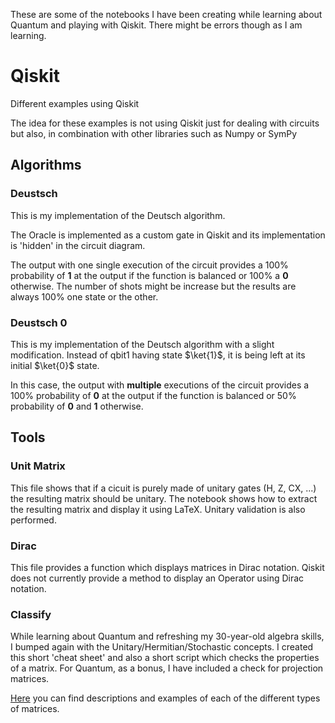 These are some of the notebooks I have been creating while learning about Quantum and playing with Qiskit.
There might be errors though as I am learning.

# Qiskit

Different examples using Qiskit

The idea for these examples is not using Qiskit just for dealing with circuits but also, in combination with other libraries such as Numpy or SymPy

## Algorithms

### Deustsch

This is my implementation of the Deutsch algorithm. 

The Oracle is implemented as a custom gate in Qiskit and its implementation is 'hidden' in the circuit diagram.

The output with one single execution of the circuit provides a 100% probability of **1** at the output if the function is balanced or 100% a **0** otherwise.
The number of shots might be increase but the results are always 100% one state or the other.

### Deustsch 0

This is my implementation of the Deutsch algorithm with a slight modification. Instead of qbit1 having state $\ket{1}$, it is being left at its initial $\ket{0}$ state.

In this case, the output with **multiple** executions of the circuit provides a 100% probability of **0** at the output if the function is balanced or 50% probability of **0** and **1** otherwise.

## Tools

### Unit Matrix
This file shows that if a cicuit is purely made of unitary gates (H, Z, CX, ...) the resulting matrix should be unitary.
The notebook shows how to extract the resulting matrix and display it using LaTeX.
Unitary validation is also performed.

### Dirac
This file provides a function which displays matrices in Dirac notation. Qiskit does not currently provide a method to display an Operator using Dirac notation.

### Classify
While learning about Quantum and refreshing my 30-year-old algebra skills, I bumped again with the Unitary/Hermitian/Stochastic concepts. I created this short 'cheat sheet' and also a short script which checks the properties of a matrix.
For Quantum, as a bonus, I have included a check for projection matrices.

[Here](./Classify.md) you can find descriptions and examples of each of the different types of matrices.
